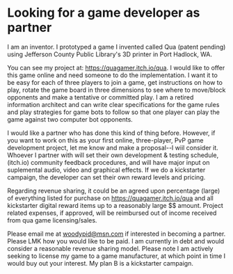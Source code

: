 # Looking for a game developer as partner
I am an inventor. 
I prototyped a game I invented called Qua (patent pending) using Jefferson County Public Library's 3D printer in Port Hadlock, WA.

You can see my project at: https://quagamer.itch.io/qua. I would like to offer this game online and need someone to do the implementation. I want it to be easy for each of three players to join a game, get instructions on how to play, rotate the game board in three dimensions to see where to move/block opponents and make a tentative or committed play. I am a retired information architect and can write clear specifications for the game rules and play strategies for game bots to follow so that one player can play the game against two computer bot opponents.

I would like a partner who has done this kind of thing before. However, if you want to work on this as your first online, three-player, PvP game development project, let me know and make a proposal--I wiil consider it. Whoever I partner with will set their own development & testing schedule, (itch.io) community feedback procedures, and will have major input on suplemental audio, video and graphical effects. If we do a kickstarter campaign,  the developer can set their own reward levels and pricing.

Regarding revenue sharing, it could be an agreed upon percentage (large) of everything listed for purchase on https://quagamer.itch.io/qua and all  kickstarter digital reward items up to a reasonably large $$ amount.  Project related expenses, if approved, will be reimbursed out of income received from qua game licensing/sales. 

Please email me at woodypid@msn.com if interested in becoming a partner. Please LMK how you would like to be paid. I am currently in debt and would consider a reasonable revenue sharing model. Please note I am actively seeking to license my game to a game manufacturer, at which point in time I would buy out your interest. My plan B is a kickstarter campaign. 
